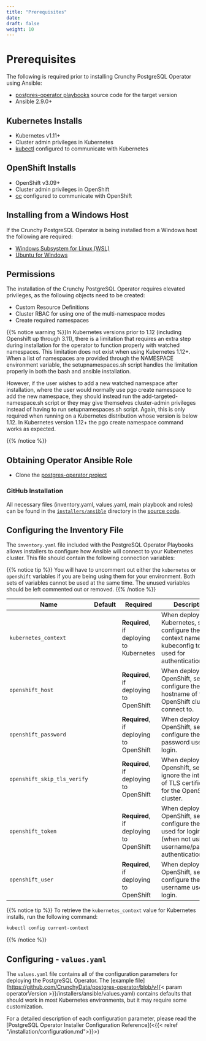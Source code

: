 ```yaml
---
title: "Prerequisites"
date:
draft: false
weight: 10
---
```


# Prerequisites

The following is required prior to installing Crunchy PostgreSQL Operator using Ansible:

* [postgres-operator playbooks](https://github.com/CrunchyData/postgres-operator/) source code for the target version
* Ansible 2.9.0+

## Kubernetes Installs

* Kubernetes v1.11+
* Cluster admin privileges in Kubernetes
* [kubectl](https://kubernetes.io/docs/tasks/tools/install-kubectl/) configured to communicate with Kubernetes

## OpenShift Installs

* OpenShift v3.09+
* Cluster admin privileges in OpenShift
* [oc](https://docs.openshift.com/container-platform/3.11/cli_reference/get_started_cli.html) configured to communicate with OpenShift

## Installing from a Windows Host

If the Crunchy PostgreSQL Operator is being installed from a Windows host the following
are required:

* [Windows Subsystem for Linux (WSL)](https://docs.microsoft.com/en-us/windows/wsl/install-win10)
* [Ubuntu for Windows](https://www.microsoft.com/en-us/p/ubuntu/9nblggh4msv6)

## Permissions

The installation of the Crunchy PostgreSQL Operator requires elevated
privileges, as the following objects need to be created:

* Custom Resource Definitions
* Cluster RBAC for using one of the multi-namespace modes
* Create required namespaces

{{% notice warning %}}In Kubernetes versions prior to 1.12 (including Openshift up through 3.11), there is a limitation that requires an extra step during installation for the operator to function properly with watched namespaces. This limitation does not exist when using Kubernetes 1.12+. When a list of namespaces are provided through the NAMESPACE environment variable, the setupnamespaces.sh script handles the limitation properly in both the bash and ansible installation.

However, if the user wishes to add a new watched namespace after installation, where the user would normally use pgo create namespace to add the new namespace, they should instead run the add-targeted-namespace.sh script or they may give themselves cluster-admin privileges instead of having to run setupnamespaces.sh script. Again, this is only required when running on a Kubernetes distribution whose version is below 1.12. In Kubernetes version 1.12+ the pgo create namespace command works as expected.

{{% /notice %}}

## Obtaining Operator Ansible Role

* Clone the [postgres-operator project](https://github.com/CrunchyData/postgres-operator)

### GitHub Installation

All necessary files (inventory.yaml, values.yaml, main playbook and roles) can be found in the
[`installers/ansible`](https://github.com/CrunchyData/postgres-operator/tree/master/installers/ansible) directory
in the [source code](https://github.com/CrunchyData/postgres-operator).

## Configuring the Inventory File

The `inventory.yaml` file included with the PostgreSQL Operator Playbooks allows installers
to configure how Ansible will connect to your Kubernetes cluster.  This file
should contain the following connection variables:

{{% notice tip %}}
You will have to uncomment out either the `kubernetes` or `openshift` variables
if you are being using them for your environment. Both sets of variables cannot
be used at the same time. The unused variables should be left commented out or removed.
{{% /notice %}}


| Name                              | Default     | Required |  Description                                                                                                                                                                      |
|-----------------------------------|-------------|----------|----------------------------------------------------------------------------------------------------------------------------------------------------------------------------------|
| `kubernetes_context`              |             | **Required**, if deploying to Kubernetes |When deploying to Kubernetes, set to configure the context name of the kubeconfig to be used for authentication.                                                                 |
| `openshift_host`                  |             | **Required**, if deploying to OpenShift | When deploying to OpenShift, set to configure the hostname of the OpenShift cluster to connect to.                                                                               |
| `openshift_password`              |             | **Required**, if deploying to OpenShift | When deploying to OpenShift, set to configure the password used for login.                                                                                                       |
| `openshift_skip_tls_verify`       |             | **Required**, if deploying to OpenShift | When deploying to Openshift, set to ignore the integrity of TLS certificates for the OpenShift cluster.                                                                          |
| `openshift_token`                 |             | **Required**, if deploying to OpenShift | When deploying to OpenShift, set to configure the token used for login (when not using username/password authentication).                                                        |
| `openshift_user`                  |             | **Required**, if deploying to OpenShift | When deploying to OpenShift, set to configure the username used for login.                                                                                                       |

{{% notice tip %}}
To retrieve the `kubernetes_context` value for Kubernetes installs, run the following command:

```bash
kubectl config current-context
```
{{% /notice %}}

## Configuring - `values.yaml`

The `values.yaml` file contains all of the configuration parameters
for deploying the PostgreSQL Operator. The [example file](https://github.com/CrunchyData/postgres-operator/blob/v{{< param operatorVersion >}}/installers/ansible/values.yaml)
contains defaults that should work in most Kubernetes environments, but it may
require some customization.

For a detailed description of each configuration parameter, please read the
[PostgreSQL Operator Installer Configuration Reference](<{{< relref "/installation/configuration.md">}}>)
